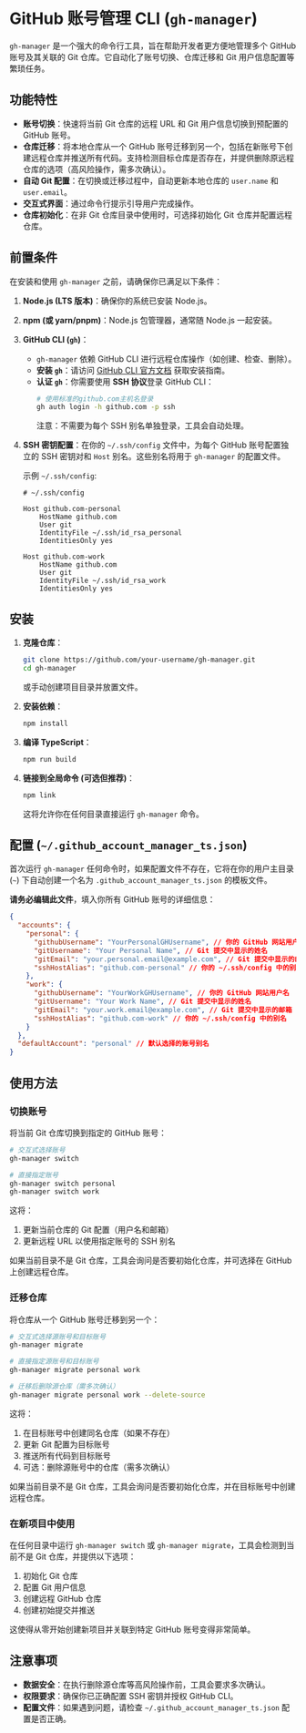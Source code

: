 # GitHub 账号管理 CLI (`gh-manager`)

`gh-manager` 是一个强大的命令行工具，旨在帮助开发者更方便地管理多个 GitHub 账号及其关联的 Git 仓库。它自动化了账号切换、仓库迁移和 Git 用户信息配置等繁琐任务。

## 功能特性

- **账号切换**：快速将当前 Git 仓库的远程 URL 和 Git 用户信息切换到预配置的 GitHub 账号。
- **仓库迁移**：将本地仓库从一个 GitHub 账号迁移到另一个，包括在新账号下创建远程仓库并推送所有代码。支持检测目标仓库是否存在，并提供删除原远程仓库的选项（高风险操作，需多次确认）。
- **自动 Git 配置**：在切换或迁移过程中，自动更新本地仓库的 `user.name` 和 `user.email`。
- **交互式界面**：通过命令行提示引导用户完成操作。
- **仓库初始化**：在非 Git 仓库目录中使用时，可选择初始化 Git 仓库并配置远程仓库。

## 前置条件

在安装和使用 `gh-manager` 之前，请确保你已满足以下条件：

1.  **Node.js (LTS 版本)**：确保你的系统已安装 Node.js。
2.  **npm (或 yarn/pnpm)**：Node.js 包管理器，通常随 Node.js 一起安装。
3.  **GitHub CLI (`gh`)**：
    - `gh-manager` 依赖 GitHub CLI 进行远程仓库操作（如创建、检查、删除）。
    - **安装 `gh`**：请访问 [GitHub CLI 官方文档](https://cli.github.com/) 获取安装指南。
    - **认证 `gh`**：你需要使用 **SSH 协议**登录 GitHub CLI：
      ```bash
      # 使用标准的github.com主机名登录
      gh auth login -h github.com -p ssh
      ```
      注意：不需要为每个 SSH 别名单独登录，工具会自动处理。
4.  **SSH 密钥配置**：在你的 `~/.ssh/config` 文件中，为每个 GitHub 账号配置独立的 SSH 密钥对和 `Host` 别名。这些别名将用于 `gh-manager` 的配置文件。

    示例 `~/.ssh/config`:

    ```
    # ~/.ssh/config

    Host github.com-personal
        HostName github.com
        User git
        IdentityFile ~/.ssh/id_rsa_personal
        IdentitiesOnly yes

    Host github.com-work
        HostName github.com
        User git
        IdentityFile ~/.ssh/id_rsa_work
        IdentitiesOnly yes
    ```

## 安装

1.  **克隆仓库**：

    ```bash
    git clone https://github.com/your-username/gh-manager.git
    cd gh-manager
    ```

    或手动创建项目目录并放置文件。

2.  **安装依赖**：

    ```bash
    npm install
    ```

3.  **编译 TypeScript**：

    ```bash
    npm run build
    ```

4.  **链接到全局命令 (可选但推荐)**：
    ```bash
    npm link
    ```
    这将允许你在任何目录直接运行 `gh-manager` 命令。

## 配置 (`~/.github_account_manager_ts.json`)

首次运行 `gh-manager` 任何命令时，如果配置文件不存在，它将在你的用户主目录 (`~`) 下自动创建一个名为 `.github_account_manager_ts.json` 的模板文件。

**请务必编辑此文件**，填入你所有 GitHub 账号的详细信息：

```json
{
  "accounts": {
    "personal": {
      "githubUsername": "YourPersonalGHUsername", // 你的 GitHub 网站用户名
      "gitUsername": "Your Personal Name", // Git 提交中显示的姓名
      "gitEmail": "your.personal.email@example.com", // Git 提交中显示的邮箱
      "sshHostAlias": "github.com-personal" // 你的 ~/.ssh/config 中的别名
    },
    "work": {
      "githubUsername": "YourWorkGHUsername", // 你的 GitHub 网站用户名
      "gitUsername": "Your Work Name", // Git 提交中显示的姓名
      "gitEmail": "your.work.email@example.com", // Git 提交中显示的邮箱
      "sshHostAlias": "github.com-work" // 你的 ~/.ssh/config 中的别名
    }
  },
  "defaultAccount": "personal" // 默认选择的账号别名
}
```

## 使用方法

### 切换账号

将当前 Git 仓库切换到指定的 GitHub 账号：

```bash
# 交互式选择账号
gh-manager switch

# 直接指定账号
gh-manager switch personal
gh-manager switch work
```

这将：

1. 更新当前仓库的 Git 配置（用户名和邮箱）
2. 更新远程 URL 以使用指定账号的 SSH 别名

如果当前目录不是 Git 仓库，工具会询问是否要初始化仓库，并可选择在 GitHub 上创建远程仓库。

### 迁移仓库

将仓库从一个 GitHub 账号迁移到另一个：

```bash
# 交互式选择源账号和目标账号
gh-manager migrate

# 直接指定源账号和目标账号
gh-manager migrate personal work

# 迁移后删除源仓库（需多次确认）
gh-manager migrate personal work --delete-source
```

这将：

1. 在目标账号中创建同名仓库（如果不存在）
2. 更新 Git 配置为目标账号
3. 推送所有代码到目标账号
4. 可选：删除源账号中的仓库（需多次确认）

如果当前目录不是 Git 仓库，工具会询问是否要初始化仓库，并在目标账号中创建远程仓库。

### 在新项目中使用

在任何目录中运行 `gh-manager switch` 或 `gh-manager migrate`，工具会检测到当前不是 Git 仓库，并提供以下选项：

1. 初始化 Git 仓库
2. 配置 Git 用户信息
3. 创建远程 GitHub 仓库
4. 创建初始提交并推送

这使得从零开始创建新项目并关联到特定 GitHub 账号变得非常简单。

## 注意事项

- **数据安全**：在执行删除源仓库等高风险操作前，工具会要求多次确认。
- **权限要求**：确保你已正确配置 SSH 密钥并授权 GitHub CLI。
- **配置文件**：如果遇到问题，请检查 `~/.github_account_manager_ts.json` 配置是否正确。

